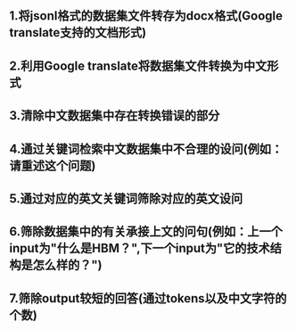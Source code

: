 ## 1.将jsonl格式的数据集文件转存为docx格式(Google translate支持的文档形式)
## 2.利用Google translate将数据集文件转换为中文形式
## 3.清除中文数据集中存在转换错误的部分
## 4.通过关键词检索中文数据集中不合理的设问(例如：请重述这个问题)
## 5.通过对应的英文关键词筛除对应的英文设问
## 6.筛除数据集中的有关承接上文的问句(例如：上一个input为"什么是HBM？",下一个input为"它的技术结构是怎么样的？")
## 7.筛除output较短的回答(通过tokens以及中文字符的个数)
